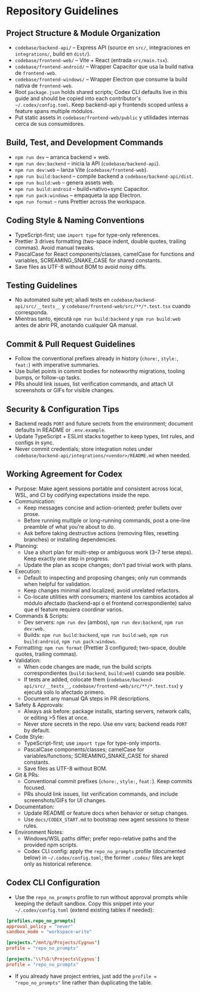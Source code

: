# Repository Guidelines

## Project Structure & Module Organization

- `codebase/backend-api/` – Express API (source en `src/`, integraciones en `integrations/`, build en `dist/`).
- `codebase/frontend-web/` – Vite + React (entrada `src/main.tsx`).
- `codebase/frontend-android/` – Wrapper Capacitor que usa la build nativa de `frontend-web`.
- `codebase/frontend-windows/` – Wrapper Electron que consume la build nativa de `frontend-web`.
- Root `package.json` holds shared scripts; Codex CLI defaults live in this guide and should be copied into each contributor's `~/.codex/config.toml`. Keep backend-api y frontends scoped unless a feature spans multiple módulos.
- Put static assets in `codebase/frontend-web/public` y utilidades internas cerca de sus consumidores.

## Build, Test, and Development Commands

- `npm run dev` – arranca backend + web.
- `npm run dev:backend` – inicia la API (`codebase/backend-api`).
- `npm run dev:web` – lanza Vite (`codebase/frontend-web`).
- `npm run build:backend` – compile backend a `codebase/backend-api/dist`.
- `npm run build:web` – genera assets web.
- `npm run build:android` – build+nativo+sync Capacitor.
- `npm run pack:windows` – empaqueta la app Electron.
- `npm run format` – runs Prettier across the workspace.

## Coding Style & Naming Conventions

- TypeScript-first; use `import type` for type-only references.
- Prettier 3 drives formatting (two-space indent, double quotes, trailing commas). Avoid manual tweaks.
- PascalCase for React components/classes, camelCase for functions and variables, SCREAMING_SNAKE_CASE for shared constants.
- Save files as UTF-8 without BOM to avoid noisy diffs.

## Testing Guidelines

- No automated suite yet; añadí tests en `codebase/backend-api/src/__tests__` y `codebase/frontend-web/src/**/*.test.tsx` cuando corresponda.
- Mientras tanto, ejecutá `npm run build:backend` y `npm run build:web` antes de abrir PR, anotando cualquier QA manual.

## Commit & Pull Request Guidelines

- Follow the conventional prefixes already in history (`chore:`, `style:`, `feat:`) with imperative summaries.
- Use bullet points in commit bodies for noteworthy migrations, tooling bumps, or follow-up tasks.
- PRs should link issues, list verification commands, and attach UI screenshots or GIFs for visible changes.

## Security & Configuration Tips

- Backend reads `PORT` and future secrets from the environment; document defaults in README or `.env.example`.
- Update TypeScript + ESLint stacks together to keep types, lint rules, and configs in sync.
- Never commit credentials; store integration notes under `codebase/backend-api/integrations/<vendor>/README.md` when needed.

## Working Agreement for Codex

- Purpose: Make agent sessions portable and consistent across local, WSL, and CI by codifying expectations inside the repo.
- Communication:
  - Keep messages concise and action-oriented; prefer bullets over prose.
  - Before running multiple or long-running commands, post a one-line preamble of what you’re about to do.
  - Ask before taking destructive actions (removing files, resetting branches) or installing dependencies.
- Planning:
  - Use a short plan for multi-step or ambiguous work (3–7 terse steps). Keep exactly one step in progress.
  - Update the plan as scope changes; don’t pad trivial work with plans.
- Execution:
  - Default to inspecting and proposing changes; only run commands when helpful for validation.
  - Keep changes minimal and localized; avoid unrelated refactors.
  - Co-locate utilities with consumers; mantené los cambios acotados al módulo afectado (backend-api o el frontend correspondiente) salvo que el feature requiera coordinar varios.
- Commands & Scripts:
  - Dev servers: `npm run dev` (ambos), `npm run dev:backend`, `npm run dev:web`.
  - Builds: `npm run build:backend`, `npm run build:web`, `npm run build:android`, `npm run pack:windows`.
- Formatting: `npm run format` (Prettier 3 configured; two-space, double quotes, trailing commas).
- Validation:
  - When code changes are made, run the build scripts correspondientes (`build:backend`, `build:web`) cuando sea posible.
  - If tests are added, colocate them (`codebase/backend-api/src/__tests__`, `codebase/frontend-web/src/**/*.test.tsx`) y ejecutá solo lo afectado primero.
  - Document any manual QA steps in PR descriptions.
- Safety & Approvals:
  - Always ask before: package installs, starting servers, network calls, or editing >5 files at once.
  - Never store secrets in the repo. Use env vars; backend reads `PORT` by default.
- Code Style:
  - TypeScript-first; use `import type` for type-only imports.
  - PascalCase components/classes; camelCase for variables/functions; SCREAMING_SNAKE_CASE for shared constants.
  - Save files as UTF-8 without BOM.
- Git & PRs:
  - Conventional commit prefixes (`chore:`, `style:`, `feat:`). Keep commits focused.
  - PRs should link issues, list verification commands, and include screenshots/GIFs for UI changes.
- Documentation:
  - Update README or feature docs when behavior or setup changes.
  - Use `docs/CODEX_START.md` to bootstrap new agent sessions to these rules.
- Environment Notes:
  - Windows/WSL paths differ; prefer repo-relative paths and the provided npm scripts.
  - Codex CLI config: apply the `repo_no_prompts` profile (documented below) in `~/.codex/config.toml`; the former `.codex/` files are kept only as historical reference.

## Codex CLI Configuration

- Use the `repo_no_prompts` profile to run without approval prompts while keeping the default sandbox. Copy this snippet into your `~/.codex/config.toml` (extend existing tables if needed):

```toml
[profiles.repo_no_prompts]
approval_policy = "never"
sandbox_mode = "workspace-write"

[projects."/mnt/g/Projects/Cygnus"]
profile = "repo_no_prompts"

[projects.'\\?\G:\Projects\Cygnus']
profile = "repo_no_prompts"
```

- If you already have project entries, just add the `profile = "repo_no_prompts"` line rather than duplicating the table.
